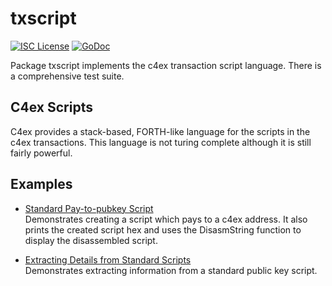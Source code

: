 txscript
========

[![ISC License](http://img.shields.io/badge/license-ISC-blue.svg)](https://choosealicense.com/licenses/isc/)
[![GoDoc](https://godoc.org/github.com/c4ei/c4exd/txscript?status.png)](http://godoc.org/github.com/c4ei/c4exd/txscript)

Package txscript implements the c4ex transaction script language. There is
a comprehensive test suite.

## C4ex Scripts

C4ex provides a stack-based, FORTH-like language for the scripts in
the c4ex transactions. This language is not turing complete
although it is still fairly powerful. 

## Examples

* [Standard Pay-to-pubkey Script](http://godoc.org/github.com/c4ei/c4exd/txscript#example-PayToAddrScript)  
  Demonstrates creating a script which pays to a c4ex address. It also
  prints the created script hex and uses the DisasmString function to display
  the disassembled script.

* [Extracting Details from Standard Scripts](http://godoc.org/github.com/c4ei/c4exd/txscript#example-ExtractPkScriptAddrs)  
  Demonstrates extracting information from a standard public key script.
